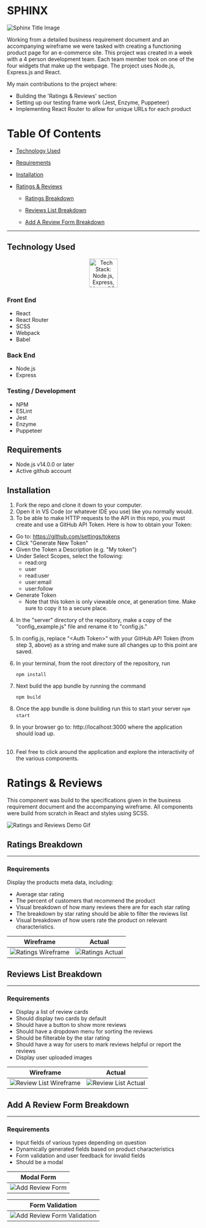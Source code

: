 # SPHINX

![Sphinx Title Image](./readme_images/title-image.png)

Working from a detailed business requirement document and an accompanying wireframe we were tasked with creating a functioning product page for an e-commerce site. This project was created in a week with a 4 person development team. Each team member took on one of the four widgets that make up the webpage. The project uses Node.js, Express.js and React.

My main contributions to the project where:

- Building the 'Ratings & Reviews' section
- Setting up our testing frame work (Jest, Enzyme, Puppeteer)
- Implementing React Router to allow for unique URLs for each product

# Table Of Contents

- [Technology Used](#technology-used)

- [Requirements](#requirements)

- [Installation](#installation)

- [Ratings & Reviews](#ratings-&-reviews)

  - [Ratings Breakdown](#ratings-breakdown)

  - [Reviews List Breakdown](#reviews-list-breakdown)

  - [Add A Review Form Breakdown](#add-a-review-form-breakdown)
***
## Technology Used

<div style="text-align: center">
  <img src="./readme_images/tech-stack-fec.png" alt="Tech Stack: Node.js, Express, MongoDB, Docker, NGINX    " height="75">
</div>

### Front End

- React
- React Router
- SCSS
- Webpack
- Babel

### Back End

- Node.js
- Express

### Testing / Development

- NPM
- ESLint
- Jest
- Enzyme
- Puppeteer

## Requirements

- Node.js v14.0.0 or later
- Active github account

## Installation

1. Fork the repo and clone it down to your computer.
   ​
2. Open it in VS Code (or whatever IDE you use) like you normally would.
   ​
3. To be able to make HTTP requests to the API in this repo, you must create and use a GitHub API Token. Here is how to obtain your Token:

- Go to: https://github.com/settings/tokens
- Click "Generate New Token"
- Given the Token a Description (e.g. "My token")
- Under Select Scopes, select the following:
  - read:org
  - user
  - read:user
  - user:email
  - user:follow
- Generate Token
  - Note that this token is only viewable once, at generation time. Make sure to copy it to a secure place.
    ​

4. In the "server" directory of the repository, make a copy of the "config_example.js" file and rename it to "config.js."
   ​
5. In config.js, replace "\<Auth Token\>" with your GitHub API Token (from step 3, above) as a string and make sure all changes up to this point are saved.
   ​
6. In your terminal, from the root directory of the repository, run
   ```
   npm install
   ```
7. Next build the app bundle by running the command

   ```
   npm build
   ```

8. Once the app bundle is done building run this to start your server
   ` npm start `
   ​
9. In your browser go to: http://localhost:3000 where the application should load up.  
   ​
10. Feel free to click around the application and explore the interactivity of the various components.

# Ratings & Reviews

This component was build to the specifications given in the business requirement document and the accompanying wireframe. All components were build from scratch in React and styles using SCSS.

![Ratings and Reviews Demo Gif](./readme_images/reviews-gif.gif)

## Ratings Breakdown

---

### Requirements

Display the products meta data, including:

- Average star rating
- The percent of customers that recommend the product
- Visual breakdown of how many reviews there are for each star rating
- The breakdown by star rating should be able to filter the reviews list
- Visual breakdown of how users rate the product on relevant characteristics.

| Wireframe                                                             | Actual                                                          |
| --------------------------------------------------------------------- | --------------------------------------------------------------- |
| ![Ratings Wireframe](./readme_images/ratings-breakdown-wireframe.png) | ![Ratings Actual](./readme_images/ratings-breakdown-actual.png) |

## Reviews List Breakdown

---

### Requirements

- Display a list of review cards
- Should display two cards by default
- Should have a button to show more reviews
- Should have a dropdown menu for sorting the reviews
- Should be filterable by the star rating
- Should have a way for users to mark reviews helpful or report the reviews
- Display user uploaded images

| Wireframe                                                           | Actual                                                        |
| ------------------------------------------------------------------- | ------------------------------------------------------------- |
| ![Review List Wireframe](./readme_images/review-list-wireframe.png) | ![Review List Actual](./readme_images/review-list-actual.png) |

## Add A Review Form Breakdown

---

### Requirements

- Input fields of various types depending on question
- Dynamically generated fields based on product characteristics
- Form validation and user feedback for invalid fields
- Should be a modal

| Modal Form                                              |
| ------------------------------------------------------- |
| ![Add Review Form](./readme_images/add-review-form.png) |

| Form Validation                                                               |
| ----------------------------------------------------------------------------- |
| ![Add Review Form Validation](./readme_images/add-review-form-validation.png) |
